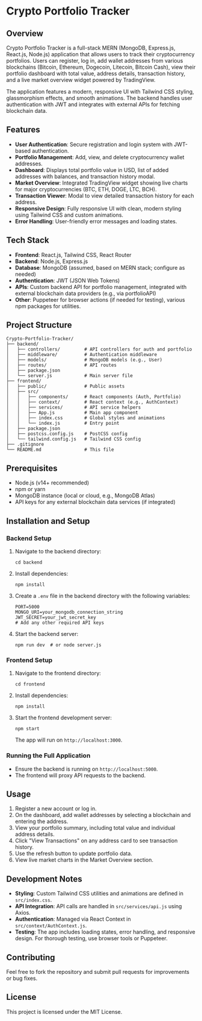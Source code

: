 # Crypto Portfolio Tracker

## Overview
Crypto Portfolio Tracker is a full-stack MERN (MongoDB, Express.js, React.js, Node.js) application that allows users to track their cryptocurrency portfolios. Users can register, log in, add wallet addresses from various blockchains (Bitcoin, Ethereum, Dogecoin, Litecoin, Bitcoin Cash), view their portfolio dashboard with total value, address details, transaction history, and a live market overview widget powered by TradingView.

The application features a modern, responsive UI with Tailwind CSS styling, glassmorphism effects, and smooth animations. The backend handles user authentication with JWT and integrates with external APIs for fetching blockchain data.

## Features
- **User Authentication**: Secure registration and login system with JWT-based authentication.
- **Portfolio Management**: Add, view, and delete cryptocurrency wallet addresses.
- **Dashboard**: Displays total portfolio value in USD, list of added addresses with balances, and transaction history modal.
- **Market Overview**: Integrated TradingView widget showing live charts for major cryptocurrencies (BTC, ETH, DOGE, LTC, BCH).
- **Transaction Viewer**: Modal to view detailed transaction history for each address.
- **Responsive Design**: Fully responsive UI with clean, modern styling using Tailwind CSS and custom animations.
- **Error Handling**: User-friendly error messages and loading states.

## Tech Stack
- **Frontend**: React.js, Tailwind CSS, React Router
- **Backend**: Node.js, Express.js
- **Database**: MongoDB (assumed, based on MERN stack; configure as needed)
- **Authentication**: JWT (JSON Web Tokens)
- **APIs**: Custom backend API for portfolio management, integrated with external blockchain data providers (e.g., via portfolioAPI)
- **Other**: Puppeteer for browser actions (if needed for testing), various npm packages for utilities.

## Project Structure
```
Crypto-Portfolio-Tracker/
├── backend/
│   ├── controllers/         # API controllers for auth and portfolio
│   ├── middleware/          # Authentication middleware
│   ├── models/              # MongoDB models (e.g., User)
│   ├── routes/              # API routes
│   ├── package.json
│   └── server.js            # Main server file
├── frontend/
│   ├── public/              # Public assets
│   ├── src/
│   │   ├── components/      # React components (Auth, Portfolio)
│   │   ├── context/         # React context (e.g., AuthContext)
│   │   ├── services/        # API service helpers
│   │   ├── App.js           # Main app component
│   │   ├── index.css        # Global styles and animations
│   │   └── index.js         # Entry point
│   ├── package.json
│   ├── postcss.config.js    # PostCSS config
│   └── tailwind.config.js   # Tailwind CSS config
├── .gitignore
└── README.md                # This file
```

## Prerequisites
- Node.js (v14+ recommended)
- npm or yarn
- MongoDB instance (local or cloud, e.g., MongoDB Atlas)
- API keys for any external blockchain data services (if integrated)

## Installation and Setup

### Backend Setup
1. Navigate to the backend directory:
   ```
   cd backend
   ```
2. Install dependencies:
   ```
   npm install
   ```
3. Create a `.env` file in the backend directory with the following variables:
   ```
   PORT=5000
   MONGO_URI=your_mongodb_connection_string
   JWT_SECRET=your_jwt_secret_key
   # Add any other required API keys
   ```
4. Start the backend server:
   ```
   npm run dev  # or node server.js
   ```

### Frontend Setup
1. Navigate to the frontend directory:
   ```
   cd frontend
   ```
2. Install dependencies:
   ```
   npm install
   ```
3. Start the frontend development server:
   ```
   npm start
   ```
   The app will run on `http://localhost:3000`.

### Running the Full Application
- Ensure the backend is running on `http://localhost:5000`.
- The frontend will proxy API requests to the backend.

## Usage
1. Register a new account or log in.
2. On the dashboard, add wallet addresses by selecting a blockchain and entering the address.
3. View your portfolio summary, including total value and individual address details.
4. Click "View Transactions" on any address card to see transaction history.
5. Use the refresh button to update portfolio data.
6. View live market charts in the Market Overview section.

## Development Notes
- **Styling**: Custom Tailwind CSS utilities and animations are defined in `src/index.css`.
- **API Integration**: API calls are handled in `src/services/api.js` using Axios.
- **Authentication**: Managed via React Context in `src/context/AuthContext.js`.
- **Testing**: The app includes loading states, error handling, and responsive design. For thorough testing, use browser tools or Puppeteer.

## Contributing
Feel free to fork the repository and submit pull requests for improvements or bug fixes.

## License
This project is licensed under the MIT License.
